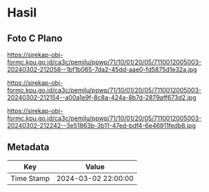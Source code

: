 # Hasil

## Foto C Plano

https://sirekap-obj-formc.kpu.go.id/ca3c/pemilu/ppwp/71/10/01/20/05/7110012005003-20240302-212058--1bf1b065-7da2-45dd-aae0-fd5875d1e32a.jpg

https://sirekap-obj-formc.kpu.go.id/ca3c/pemilu/ppwp/71/10/01/20/05/7110012005003-20240302-212154--a00a1e9f-8c8a-424a-8b7d-2879aff673d2.jpg

https://sirekap-obj-formc.kpu.go.id/ca3c/pemilu/ppwp/71/10/01/20/05/7110012005003-20240302-212242--3e51863b-3b11-47ed-bdf4-6e46911fedb8.jpg


## Metadata

| Key        | Value               |
| ---------- | ------------------- |
| Time Stamp | 2024-03-02 22:00:00 |



